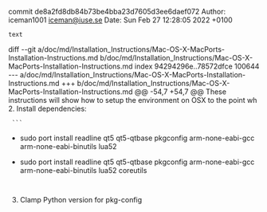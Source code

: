 commit de8a2fd8db84b73be4bba23d7605d3ee6daef072
Author: iceman1001 <iceman@iuse.se>
Date:   Sun Feb 27 12:28:05 2022 +0100

    text

diff --git a/doc/md/Installation_Instructions/Mac-OS-X-MacPorts-Installation-Instructions.md b/doc/md/Installation_Instructions/Mac-OS-X-MacPorts-Installation-Instructions.md
index 94294296e..78572dfce 100644
--- a/doc/md/Installation_Instructions/Mac-OS-X-MacPorts-Installation-Instructions.md
+++ b/doc/md/Installation_Instructions/Mac-OS-X-MacPorts-Installation-Instructions.md
@@ -54,7 +54,7 @@ These instructions will show how to setup the environment on OSX to the point wh
 2. Install dependencies:
 
     ```
-    sudo port install readline qt5 qt5-qtbase pkgconfig arm-none-eabi-gcc arm-none-eabi-binutils lua52
+    sudo port install readline qt5 qt5-qtbase pkgconfig arm-none-eabi-gcc arm-none-eabi-binutils lua52 coreutils
     ```
 
 3. Clamp Python version for pkg-config
